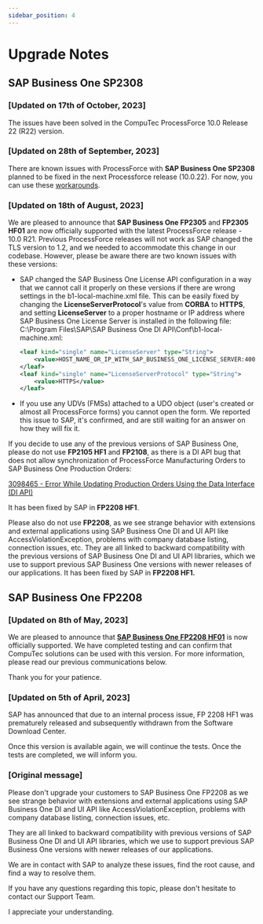 ```yaml
---
sidebar_position: 4
---
```


# Upgrade Notes

## SAP Business One SP2308

### [Updated on 17th of October, 2023]

The issues have been solved in the CompuTec ProcessForce 10.0 Release 22 (R22) version.

### [Updated on 28th of September, 2023]

There are known issues with ProcessForce with **SAP Business One SP2308** planned to be fixed in the next Processforce release (10.0.22). For now, you can use these [workarounds](../../troubleshooting/sap-business-one-sp2308.md).

### [Updated on 18th of August, 2023]

We are pleased to announce that **SAP Business One FP2305** and **FP2305 HF01** are now officially supported with the latest ProcessForce release - 10.0 R21.
Previous ProcessForce releases will not work as SAP changed the TLS version to 1.2, and we needed to accommodate this change in our codebase. However, please be aware there are two known issues with these versions:

- SAP changed the SAP Business One License API configuration in a way that we cannot call it properly on these versions if there are wrong settings in the b1-local-machine.xml file. This can be easily fixed by changing the **LicenseServerProtocol**'s value from **CORBA** to **HTTPS**, and setting **LicenseServer** to a proper hostname or IP address where SAP Business One License Server is installed in the following file: C:\Program Files\SAP\SAP Business One DI API\Conf\b1-local-machine.xml:

    ```xml
    <leaf kind="single" name="LicenseServer" type="String">
        <value>HOST_NAME_OR_IP_WITH_SAP_BUSINESS_ONE_LICENSE_SERVER:40000</value>
    </leaf>
    <leaf kind="single" name="LicenseServerProtocol" type="String">
        <value>HTTPS</value>
    </leaf>
    ```

- If you use any UDVs (FMSs) attached to a UDO object (user's created or almost all ProcessForce forms) you cannot open the form. We reported this issue to SAP, it's confirmed, and are still waiting for an answer on how they will fix it.

If you decide to use any of the previous versions of SAP Business One, please do not use **FP2105 HF1** and **FP2108**, as there is a DI API bug that does not allow synchronization of ProcessForce Manufacturing Orders to SAP Business One Production Orders:

[3098465 - Error While Updating Production Orders Using the Data Interface (DI API)](https://launchpad.support.sap.com/#/notes/3098465)

It has been fixed by SAP in **FP2208 HF1**.

Please also do not use **FP2208**, as we see strange behavior with extensions and external applications using SAP Business One DI and UI API like AccessViolationException, problems with company database listing, connection issues, etc. They are all linked to backward compatibility with the previous versions of SAP Business One DI and UI API libraries, which we use to support previous SAP Business One versions with newer releases of our applications.
It has been fixed by SAP in **FP2208 HF1.**

## SAP Business One FP2208

### [Updated on 8th of May, 2023]

We are pleased to announce that **<u>SAP Business One FP2208 HF01</u>** is now officially supported. We have completed testing and can confirm that CompuTec solutions can be used with this version. For more information, please read our previous communications below.

Thank you for your patience.

### [Updated on 5th of April, 2023]

SAP has announced that due to an internal process issue, FP 2208 HF1 was prematurely released and subsequently withdrawn from the Software Download Center.

Once this version is available again, we will continue the tests. Once the tests are completed, we will inform you.

### [Original message]

Please don't upgrade your customers to SAP Business One FP2208 as we see strange behavior with extensions and external applications using SAP Business One DI and UI API like AccessViolationException, problems with company database listing, connection issues, etc.

They are all linked to backward compatibility with previous versions of SAP Business One DI and UI API libraries, which we use to support previous SAP Business One versions with newer releases of our applications.

We are in contact with SAP to analyze these issues, find the root cause, and find a way to resolve them.

If you have any questions regarding this topic, please don't hesitate to contact our Support Team.

I appreciate your understanding.
